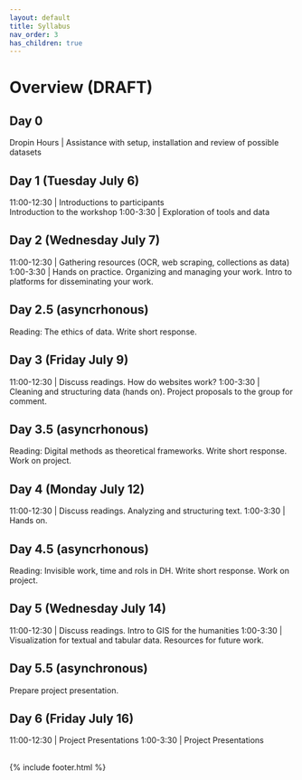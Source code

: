 ```yaml
---
layout: default
title: Syllabus
nav_order: 3
has_children: true
---
```

# Overview (DRAFT)

## Day 0
Dropin Hours | Assistance with setup, installation and review of possible datasets

## Day 1 (Tuesday July 6)
11:00-12:30 | Introductions to participants<br/>Introduction to the workshop
1:00-3:30 | Exploration of tools and data

## Day 2 (Wednesday July 7)
11:00-12:30 | Gathering resources (OCR, web scraping, collections as data)
1:00-3:30 | Hands on practice. Organizing and managing your work. Intro to platforms for disseminating your work.

## Day 2.5 (asyncrhonous)
Reading: The ethics of data. Write short response.

## Day 3 (Friday July 9)
11:00-12:30 | Discuss readings. How do websites work?
1:00-3:30 |  Cleaning and structuring data (hands on). Project proposals to the group for comment.

## Day 3.5 (asyncrhonous)
Reading: Digital methods as theoretical frameworks. Write short response. Work on project.

## Day 4 (Monday July 12)
11:00-12:30 | Discuss readings. Analyzing and structuring text.
1:00-3:30 | Hands on.

## Day 4.5  (asyncrhonous)
Reading: Invisible work, time and rols in DH.  Write short response. Work on project.

## Day 5 (Wednesday July 14)
11:00-12:30 | Discuss readings. Intro to GIS for the humanities
1:00-3:30 | Visualization for textual and tabular data. Resources for future work.

## Day 5.5 (asynchronous)
Prepare project presentation.

## Day 6 (Friday July 16)
11:00-12:30 | Project Presentations
1:00-3:30 | Project Presentations

<br/>
{% include footer.html %}

